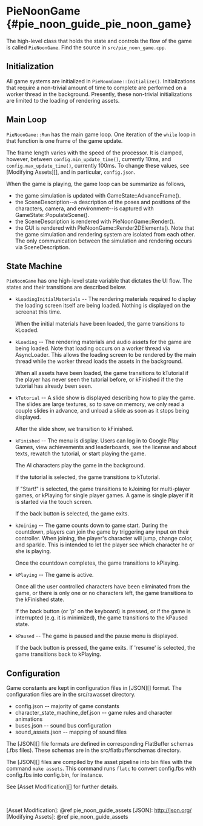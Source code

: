 PieNoonGame    {#pie_noon_guide_pie_noon_game}
===========

The high-level class that holds the state and controls the flow of the game
is called `PieNoonGame`. Find the source in `src/pie_noon_game.cpp`.

## Initialization

All game systems are initialized in `PieNoonGame::Initialize()`. Initializations
that require a non-trivial amount of time to complete are performed on a
worker thread in the background. Presently, these non-trivial initializations
are limited to the loading of rendering assets.

## Main Loop

`PieNoonGame::Run` has the main game loop. One iteration of the `while` loop in
that function is one frame of the game update.

The frame length varies with the speed of the processor. It is clamped, however,
between `config.min_update_time()`, currently 10ms, and
`config.max_update_time()`, currently 100ms. To change these values, see
[Modifying Assets][], and in particular, `config.json`.

When the game is playing, the game loop can be summarize as follows,
  - the game simulation is updated with GameState::AdvanceFrame().
  - the SceneDescription--a description of the poses and positions of the
    characters, camera, and environment--is captured with
    GameState::PopulateScene().
  - the SceneDescription is rendered with PieNoonGame::Render().
  - the GUI is rendered with PieNoonGame::Render2DElements().
Note that the game simulation and rendering system are isolated from each other.
The only communication between the simulation and rendering occurs via
SceneDescription.

## State Machine

`PieNoonGame` has one high-level state variable that dictates the UI flow.
The states and their transitions are described below.

  * `kLoadingInitialMaterials` -- The rendering materials required to display
    the loading screen itself are being loaded. Nothing is displayed on the
    screenat this time.

    When the initial materials have been loaded, the game transitions to
    kLoaded.

  * `kLoading` -- The rendering materials and audio assets for the game are
    being loaded. Note that loading occurs on a worker thread via AsyncLoader.
    This allows the loading screen to be rendered by the main thread while
    the worker thread loads the assets in the background.

    When all assets have been loaded, the game transitions to kTutorial if
    the player has never seen the tutorial before, or kFinished if the the
    tutorial has already been seen.

  * `kTutorial` -- A slide show is displayed describing how to play the game.
    The slides are large textures, so to save on memory, we only read a
    couple slides in advance, and unload a slide as soon as it stops being
    displayed.

    After the slide show, we transition to kFinished.

  * `kFinished` -- The menu is display. Users can log in to Google Play Games,
    view achievements and leaderboards, see the license and about texts,
    rewatch the tutorial, or start playing the game.

    The AI characters play the game in the background.

    If the tutorial is selected, the game transitions to kTutorial.

    If "Start!" is selected, the game transitions to kJoining for multi-player
    games, or kPlaying for single player games. A game is single player if it
    is started via the touch screen.

    If the back button is selected, the game exits.

  * `kJoining` -- The game counts down to game start. During the countdown, players
    can join the game by triggering any input on their controller. When joining,
    the player's character will jump, change color, and sparkle. This is
    intended to let the player see which character he or she is playing.

    Once the countdown completes, the game transitions to kPlaying.

  * `kPlaying` -- The game is active.

    Once all the user controlled characters have been eliminated from the game,
    or there is only one or no characters left, the game transitions to the
    kFinished state.

    If the back button (or 'p' on the keyboard) is pressed, or if the game is
    interrupted (e.g. it is minimized), the game transitions to the kPaused
    state.

  * `kPaused` -- The game is paused and the pause menu is displayed.

    If the back button is pressed, the game exits. If 'resume' is selected,
    the game transitions back to kPlaying.


## Configuration

Game constants are kept in configuration files in [JSON][] format. The configuration
files are in the src/rawasset directory.

*  config.json -- majority of game constants
*  character_state_machine_def.json -- game rules and character animations
*  buses.json -- sound bus configuration
*  sound_assets.json -- mapping of sound files

The [JSON][] file formats are defined in corresponding FlatBuffer schemas
(.fbs files). These schemas are in the src/flatbufferschemas directory.

The [JSON][] files are compiled by the asset pipeline into bin files with the
command `make assets`. This command runs `flatc` to convert config.fbs with
config.fbs into config.bin, for instance.

See [Asset Modification][] for further details.

<br>

  [Asset Modification]: @ref pie_noon_guide_assets
  [JSON]: http://json.org/
  [Modifying Assets]: @ref pie_noon_guide_assets
